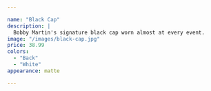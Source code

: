 ```yaml
---

name: "Black Cap"
description: |
  Bobby Martin's signature black cap worn almost at every event.
image: "/images/black-cap.jpg"
price: 38.99
colors:
  - "Back"
  - "White"
appearance: matte

---
```

